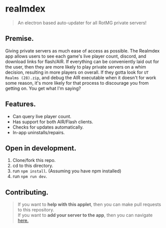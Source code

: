 # realmdex
> An electron based auto-updater for all RotMG private servers!
## Premise.
Giving private servers as much ease of access as possible. The Realmdex app allows users to see each game's live player count, discord, and download links for flash/AIR. If everything can be conveniently laid out for the user, then they are more likely to play private servers on a whim decision, resulting in more players on overall. If they gotta look for `UT Realms (28).zip`, and debug the AIR executable when it doesn't for work some reason, it's more likely for that process to discourage you from getting on. You get what I'm saying?
## Features.
- Can query live player count.
- Has support for both AIR/Flash clients.
- Checks for updates automatically.
- In-app uninstalls/repairs.
## Open in development.
1. Clone/fork this repo.
2. cd to this directory.
3. run `npm install`. (Assuming you have npm installed)
4. run `npm run dev`.
## Contributing.
> If you want to **help with this applet**, then you can make pull requests to this repository.<br/>
> If you want to **add your server to the app**, then you can navigate [here.](https://github.com/kevinbudz/kevinbudz.github.io)

